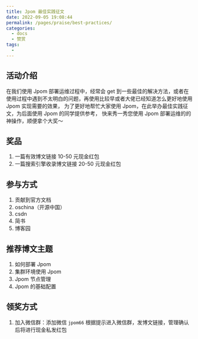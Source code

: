 ```yaml
---
title: Jpom 最佳实践征文
date: 2022-09-05 19:08:44
permalink: /pages/praise/best-practices/
categories:
  - docs
  - 赞赏
tags:
  - 
---
```


## 活动介绍

在我们使用 Jpom 部署运维过程中，经常会 get 到一些最佳的解决方法，或者在使用过程中遇到不太明白的问题，再使用比较早或者大佬已经知道怎么更好地使用 Jpom 实现需要的效果，
为了更好地帮忙大家使用 Jpom，在此举办最佳实践征文，为后面使用 Jpom 的同学提供参考，
快来秀一秀您使用 Jpom 部署运维的的神操作，顺便拿个大奖～

## 奖品

1. 一篇有效博文链接 10-50 元现金红包
2. 一篇搜索引擎收录博文链接 20-50 元现金红包

## 参与方式

1. 贡献到官方文档
2. oschina（开源中国）
3. csdn 
4. 简书
5. 博客园

## 推荐博文主题

1. 如何部署 Jpom
2. 集群环境使用 Jpom
3. Jpom 节点管理
4. Jpom 的基础配置

## 领奖方式

1. 加入微信群：添加微信 `jpom66` 根据提示进入微信群，发博文链接，管理确认后将进行现金私发红包
